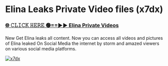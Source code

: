 # Elina Leaks Private Video files (x7dx)

<h3><a href="https://mediafirerr.pages.dev?q=Elina&ref=R42" rel="nofollow">🌐 𝙲𝙻𝙸𝙲𝙺 𝙷𝙴𝚁𝙴 🟢==►► Elina Private Videos</a></h3>

New Get Elina leaks all content. Now you can access all videos and pictures of Elina leaked On Social Media the internet by storm and amazed viewers on various social media platforms.

[![x7dx](https://github.com/user-attachments/assets/26341bd8-4b91-4a20-822e-3fd5d525dd40)](https://mediafirerr.pages.dev?q=Elina&ref=R42)

